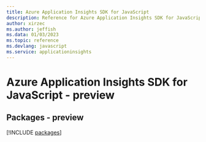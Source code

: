 ```yaml
---
title: Azure Application Insights SDK for JavaScript
description: Reference for Azure Application Insights SDK for JavaScript
author: xirzec
ms.author: jeffish
ms.data: 01/03/2023
ms.topic: reference
ms.devlang: javascript
ms.service: applicationinsights
---
```

# Azure Application Insights SDK for JavaScript - preview
## Packages - preview
[!INCLUDE [packages](application-insights-index.md)]